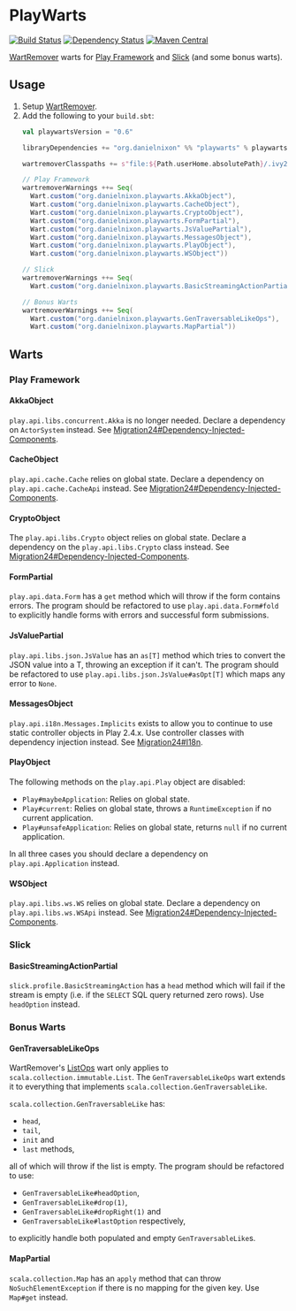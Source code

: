 # PlayWarts

[![Build Status](https://travis-ci.org/danielnixon/playwarts.svg?branch=master)](https://travis-ci.org/danielnixon/playwarts)
[![Dependency Status](https://www.versioneye.com/user/projects/5418232b54ffbda60b000061/badge.svg?style=flat)](https://www.versioneye.com/user/projects/5418232b54ffbda60b000061)
[![Maven Central](https://maven-badges.herokuapp.com/maven-central/org.danielnixon/playwarts_2.11/badge.svg)](https://maven-badges.herokuapp.com/maven-central/org.danielnixon/playwarts_2.11)

[WartRemover](https://github.com/typelevel/wartremover) warts for [Play Framework](https://www.playframework.com/) and [Slick](http://slick.typesafe.com/) (and some bonus warts).

## Usage

1. Setup [WartRemover](https://github.com/typelevel/wartremover).
2. Add the following to your `build.sbt`:
    ```scala
    val playwartsVersion = "0.6"

    libraryDependencies += "org.danielnixon" %% "playwarts" % playwartsVersion
    
    wartremoverClasspaths += s"file:${Path.userHome.absolutePath}/.ivy2/cache/org.danielnixon/playwarts_2.11/jars/playwarts_2.11-$playwartsVersion.jar"
    
    // Play Framework
    wartremoverWarnings ++= Seq(
      Wart.custom("org.danielnixon.playwarts.AkkaObject"),
      Wart.custom("org.danielnixon.playwarts.CacheObject"),
      Wart.custom("org.danielnixon.playwarts.CryptoObject"),
      Wart.custom("org.danielnixon.playwarts.FormPartial"),
      Wart.custom("org.danielnixon.playwarts.JsValuePartial"),
      Wart.custom("org.danielnixon.playwarts.MessagesObject"),
      Wart.custom("org.danielnixon.playwarts.PlayObject"),
      Wart.custom("org.danielnixon.playwarts.WSObject"))
    
    // Slick
    wartremoverWarnings ++= Seq(
      Wart.custom("org.danielnixon.playwarts.BasicStreamingActionPartial"))

    // Bonus Warts
    wartremoverWarnings ++= Seq(
      Wart.custom("org.danielnixon.playwarts.GenTraversableLikeOps"),
      Wart.custom("org.danielnixon.playwarts.MapPartial"))
    ```

## Warts

### Play Framework

#### AkkaObject

`play.api.libs.concurrent.Akka` is no longer needed. Declare a dependency on `ActorSystem` instead.
See [Migration24#Dependency-Injected-Components](https://www.playframework.com/documentation/2.4.x/Migration24#Dependency-Injected-Components).

#### CacheObject

`play.api.cache.Cache` relies on global state. Declare a dependency on `play.api.cache.CacheApi` instead.
See [Migration24#Dependency-Injected-Components](https://www.playframework.com/documentation/2.4.x/Migration24#Dependency-Injected-Components).

#### CryptoObject

The `play.api.libs.Crypto` object relies on global state. Declare a dependency on the `play.api.libs.Crypto` class instead.
See [Migration24#Dependency-Injected-Components](https://www.playframework.com/documentation/2.4.x/Migration24#Dependency-Injected-Components).

#### FormPartial

`play.api.data.Form` has a `get` method which will throw if the form contains
errors. The program should be refactored to use `play.api.data.Form#fold` to
explicitly handle forms with errors and successful form submissions.

#### JsValuePartial

`play.api.libs.json.JsValue` has an `as[T]` method which tries to convert the JSON
value into a T, throwing an exception if it can't. The program should be refactored to use `play.api.libs.json.JsValue#asOpt[T]` which maps any error to `None`.

#### MessagesObject

`play.api.i18n.Messages.Implicits` exists to allow you to continue to use static controller objects in Play 2.4.x. Use controller classes with dependency injection instead. See [Migration24#I18n](https://www.playframework.com/documentation/2.4.x/Migration24#I18n).

#### PlayObject

The following methods on the `play.api.Play` object are disabled:
* `Play#maybeApplication`: Relies on global state.
* `Play#current`: Relies on global state, throws a `RuntimeException` if no current application.
* `Play#unsafeApplication`: Relies on global state, returns `null` if no current application.

In all three cases you should declare a dependency on `play.api.Application` instead.

#### WSObject

`play.api.libs.ws.WS` relies on global state. Declare a dependency on `play.api.libs.ws.WSApi` instead.
See [Migration24#Dependency-Injected-Components](https://www.playframework.com/documentation/2.4.x/Migration24#Dependency-Injected-Components).

### Slick

#### BasicStreamingActionPartial
`slick.profile.BasicStreamingAction` has a `head` method which will fail if the stream is empty (i.e. if the `SELECT` SQL query returned zero rows). Use `headOption` instead.

### Bonus Warts

#### GenTraversableLikeOps

WartRemover's [ListOps](https://github.com/puffnfresh/wartremover#listops) wart only applies to `scala.collection.immutable.List`. The `GenTraversableLikeOps` wart extends it to everything that implements `scala.collection.GenTraversableLike`.

`scala.collection.GenTraversableLike` has:

* `head`,
* `tail`,
* `init` and
* `last` methods,

all of which will throw if the list is empty. The program should be refactored to use:

* `GenTraversableLike#headOption`,
* `GenTraversableLike#drop(1)`,
* `GenTraversableLike#dropRight(1)` and
* `GenTraversableLike#lastOption` respectively,

to explicitly handle both populated and empty `GenTraversableLike`s.

#### MapPartial

`scala.collection.Map` has an `apply` method that can throw ` NoSuchElementException` if there is no mapping for the given key. Use `Map#get` instead.
